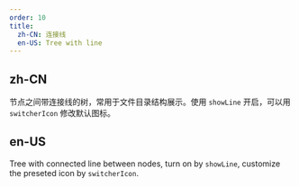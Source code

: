 ```yaml
---
order: 10
title:
  zh-CN: 连接线
  en-US: Tree with line
---
```


## zh-CN

节点之间带连接线的树，常用于文件目录结构展示。使用 `showLine` 开启，可以用 `switcherIcon` 修改默认图标。

## en-US

Tree with connected line between nodes, turn on by `showLine`, customize the preseted icon by `switcherIcon`.